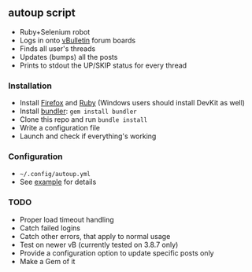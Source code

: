## autoup script
* Ruby+Selenium robot
* Logs in onto [vBulletin](http://www.vbulletin.com) forum boards
* Finds all user's threads
* Updates (bumps) all the posts
* Prints to stdout the UP/SKIP status for every thread

### Installation
* Install [Firefox](http://www.mozilla.org/ru/firefox/new/) and
  [Ruby](https://www.ruby-lang.org/en/installation/) (Windows users should install DevKit as well)
* Install [bundler](http://bundler.io): `gem install bundler`
* Clone this repo and run `bundle install`
* Write a configuration file
* Launch and check if everything's working

### Configuration
* `~/.config/autoup.yml`
* See [example](autoup.yml) for details

### TODO
* Proper load timeout handling
* Catch failed logins
* Catch other errors, that apply to normal usage
* Test on newer vB (currently tested on 3.8.7 only)
* Provide a configuration option to update specific posts only
* Make a Gem of it
